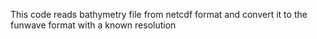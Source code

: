 This code reads bathymetry file from netcdf format and convert it to the funwave format with a known resolution
